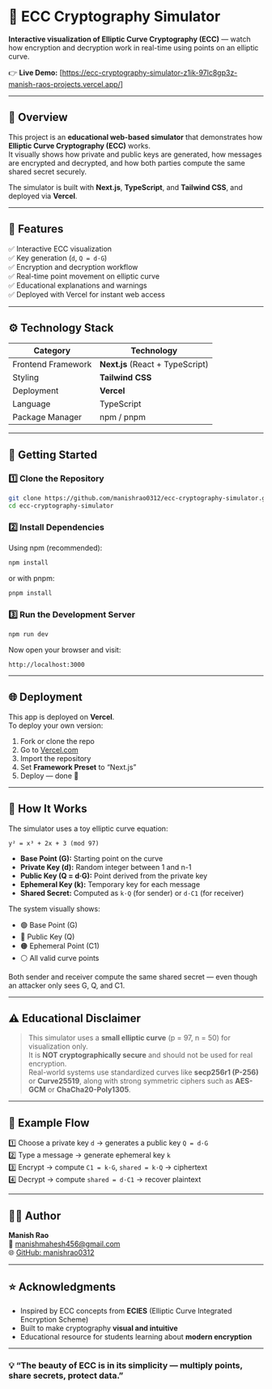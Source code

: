 # 🔐 ECC Cryptography Simulator

**Interactive visualization of Elliptic Curve Cryptography (ECC)** — watch how encryption and decryption work in real-time using points on an elliptic curve.

👉 **Live Demo:** [https://ecc-cryptography-simulator-z1ik-97lc8gp3z-manish-raos-projects.vercel.app/]

---

## 🧠 Overview

This project is an **educational web-based simulator** that demonstrates how **Elliptic Curve Cryptography (ECC)** works.  
It visually shows how private and public keys are generated, how messages are encrypted and decrypted, and how both parties compute the same shared secret securely.

The simulator is built with **Next.js**, **TypeScript**, and **Tailwind CSS**, and deployed via **Vercel**.

---

## 🧩 Features

✅ Interactive ECC visualization  
✅ Key generation (`d`, `Q = d·G`)  
✅ Encryption and decryption workflow  
✅ Real-time point movement on elliptic curve  
✅ Educational explanations and warnings  
✅ Deployed with Vercel for instant web access  

---

## ⚙️ Technology Stack

| Category | Technology |
|-----------|-------------|
| Frontend Framework | **Next.js** (React + TypeScript) |
| Styling | **Tailwind CSS** |
| Deployment | **Vercel** |
| Language | TypeScript |
| Package Manager | npm / pnpm |

---

## 🚀 Getting Started

### 1️⃣ Clone the Repository
```bash
git clone https://github.com/manishrao0312/ecc-cryptography-simulator.git
cd ecc-cryptography-simulator
```

### 2️⃣ Install Dependencies
Using npm (recommended):
```bash
npm install
```

or with pnpm:
```bash
pnpm install
```

### 3️⃣ Run the Development Server
```bash
npm run dev
```

Now open your browser and visit:
```
http://localhost:3000
```

---

## 🌐 Deployment

This app is deployed on **Vercel**.  
To deploy your own version:

1. Fork or clone the repo  
2. Go to [Vercel.com](https://vercel.com)  
3. Import the repository  
4. Set **Framework Preset** to “Next.js”  
5. Deploy — done 🎉

---

## 🧮 How It Works

The simulator uses a toy elliptic curve equation:
```
y² = x³ + 2x + 3 (mod 97)
```

- **Base Point (G):** Starting point on the curve  
- **Private Key (d):** Random integer between 1 and n-1  
- **Public Key (Q = d·G):** Point derived from the private key  
- **Ephemeral Key (k):** Temporary key for each message  
- **Shared Secret:** Computed as `k·Q` (for sender) or `d·C1` (for receiver)

The system visually shows:
- 🟢 Base Point (G)
- 🔵 Public Key (Q)
- 🟠 Ephemeral Point (C1)
- ⚪ All valid curve points

Both sender and receiver compute the same shared secret — even though an attacker only sees G, Q, and C1.

---

## ⚠️ Educational Disclaimer

> This simulator uses a **small elliptic curve** (p = 97, n = 50) for visualization only.  
> It is **NOT cryptographically secure** and should not be used for real encryption.  
> Real-world systems use standardized curves like **secp256r1 (P-256)** or **Curve25519**, along with strong symmetric ciphers such as **AES-GCM** or **ChaCha20-Poly1305**.

---

## 📘 Example Flow

1️⃣ Choose a private key `d` → generates a public key `Q = d·G`  
2️⃣ Type a message → generate ephemeral key `k`  
3️⃣ Encrypt → compute `C1 = k·G`, `shared = k·Q` → ciphertext  
4️⃣ Decrypt → compute `shared = d·C1` → recover plaintext  

---

## 🧑‍💻 Author

**Manish Rao**  
📧 [manishmahesh456@gmail.com](mailto:manishmahesh456@gmail.com)  
🌐 [GitHub: manishrao0312](https://github.com/manishrao0312)

---

## ⭐ Acknowledgments

- Inspired by ECC concepts from **ECIES** (Elliptic Curve Integrated Encryption Scheme)  
- Built to make cryptography **visual and intuitive**  
- Educational resource for students learning about **modern encryption**

---

### 💡 “The beauty of ECC is in its simplicity — multiply points, share secrets, protect data.”
